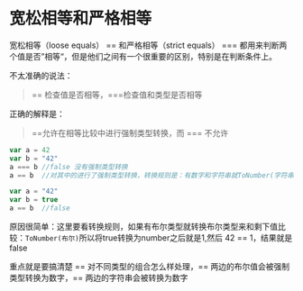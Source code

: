 # 宽松相等和严格相等

宽松相等（loose equals） == 和严格相等（strict equals） === 都用来判断两个值是否”相等“，但是他们之间有一个很重要的区别，特别是在判断条件上。

不太准确的说法：

> == 检查值是否相等，===检查值和类型是否相等

正确的解释是：

> ==允许在相等比较中进行强制类型转换，而 === 不允许

```js
var a = 42
var b = "42"
a === b //false 没有强制类型转换
a == b  //对其中的进行了强制类型转换，转换规则是：有数字和字符串就ToNumber(字符串)在和数字比
```

```js
var a = "42"
var b = true
a == b  //false
```

原因很简单：这里要看转换规则，如果有布尔类型就转换布尔类型来和剩下值比较：`ToNumber(布尔)`所以将true转换为number之后就是1,然后 42 == 1，结果就是false

重点就是要搞清楚 == 对不同类型的组合怎么样处理，== 两边的布尔值会被强制类型转换为数字，== 两边的字符串会被转换为数字 